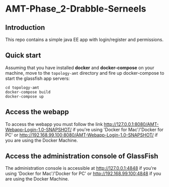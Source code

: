 # AMT-Phase_2-Drabble-Serneels

## Introduction

This repo contains a simple java EE app with login/register and permissions.


## Quick start

Assuming that you have installed **docker** and **docker-compose** on your machine, move to the `topology-amt` directory and fire up docker-compose to start the glassfish app servers:

```
cd topology-amt
docker-compose build
docker-compose up
```

## Access the webapp

To access the webapp you must follow the link http://127.0.0.1:8080/AMT-Webapp-Login-1.0-SNAPSHOT/ if you're using 'Docker for Mac'/'Docker for PC' or http://192.168.99.100:8080/AMT-Webapp-Login-1.0-SNAPSHOT/ if you are using the Docker Machine.

## Access the administration console of GlassFish

The administration console is accessible at http://127.0.0.1:4848 if you're using 'Docker for Mac'/'Docker for PC' or http://192.168.99.100:4848 if you are using the Docker Machine.
